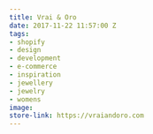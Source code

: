 ```yaml
---
title: Vrai & Oro
date: 2017-11-22 11:57:00 Z
tags:
- shopify
- design
- development
- e-commerce
- inspiration
- jewellery
- jewelry
- womens
image: 
store-link: https://vraiandoro.com
---
```


